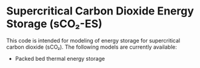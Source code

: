 # Supercritical Carbon Dioxide Energy Storage (sCO₂-ES)

This code is intended for modeling of energy storage for supercritical carbon dioxide (sCO₂). 
The following models are currently available:

- Packed bed thermal energy storage
